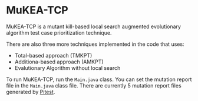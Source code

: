 # MuKEA-TCP

MuKEA-TCP is a mutant kill-based local search augmented evolutionary algorithm test case prioritization technique.

There are also three more techniques implemented in the code that uses: 
* Total-based approach (TMKPT)
* Additiona-based approach (AMKPT)
* Evalutionary Algorithm without local search

To run MuKEA-TCP, run the `Main.java` class. You can set the mutation report file in the `Main.java` class file. There are currently 5 mutation report files generated by [Pitest](https://github.com/hcoles/pitest).
